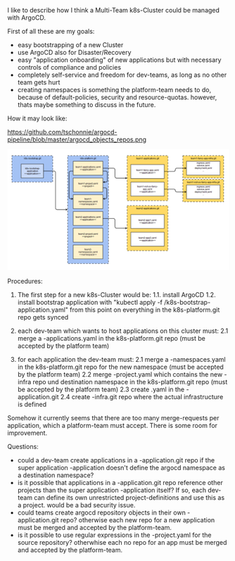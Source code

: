 I like to describe how I think a Multi-Team k8s-Cluster could be managed with ArgoCD.

First of all these are my goals:

- easy bootstrapping of a new Cluster
- use ArgoCD also for Disaster/Recovery
- easy "application onboarding" of new applications but with necessary controls of compliance and policies
- completely self-service and freedom for dev-teams, as long as no other team gets hurt
- creating namespaces is something the platform-team needs to do, because of default-policies, security and resource-quotas. however, thats maybe something to discuss in the future.

How it may look like:

https://github.com/tschonnie/argocd-pipeline/blob/master/argocd_objects_repos.png

![argocd structure](/argocd_objects_repos.png?raw=true "argocd structure")

Procedures:

1. The first step for a new k8s-Cluster would be:
  1.1. install ArgoCD
  1.2. install bootstrap application with "kubectl apply -f <gitrepo>/k8s-bootstrap-application.yaml"
  from this point on everything in the k8s-platform.git repo gets synced
  
2. each dev-team which wants to host applications on this cluster must:
  2.1 merge a <team>-applications.yaml in the k8s-platform.git repo (must be accepted by the platform team)
  
3. for each application the dev-team must:
  2.1 merge a <team>-namespaces.yaml in the k8s-platform.git repo for the new namespace (must be accepted by the platform team)
  2.2 merge <team>-project.yaml which contains the new <application>-infra repo und destination namespace in the k8s-platform.git repo  (must be accepted by the platform team)
  2.3 create <application>.yaml in the <team>-application.git
  2.4 create <application>-infra.git repo where the actual infrastructure is defined

Somehow it currently seems that there are too many merge-requests per application, which a platform-team must accept. There is some room for improvement.

Questions:

- could a dev-team create applications in a <team>-application.git repo if the super application <team>-application doesn't define the argocd namespace as a destination namespace?
- is it possible that applications in a <team>-application.git repo reference other projects than the super application <team>-application itself? If so, each dev-team can define its own unrestricted project-definitions and use this as a project. would be a bad security issue.
- could teams create argocd repository objects in their own <team>-application.git repo? otherwise each new repo for a new application must be merged and accepted by the platform-team.
- is it possible to use regular expressions in the <team>-project.yaml for the source repository? otherwhise each no repo for an app must be merged and accepted by the platform-team.
